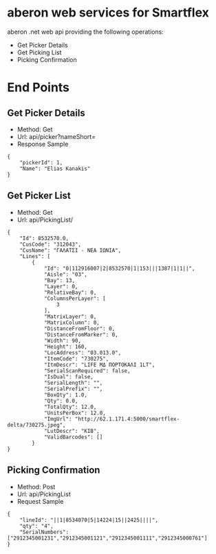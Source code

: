 # aberon web services for Smartflex

aberon .net web api providing the following operations:
- Get Picker Details
- Get Picking List
- Picking Confirmation

# End Points

## Get Picker Details

- Method: Get
- Url: api/picker?nameShort=<Picker Login Name>
- Response Sample
```
{
    "pickerId": 1,
    "Name": "Elias Kanakis"
}
```

## Get Picker List

- Method: Get
- Url: api/PickingList/<Picking List Number>
```
{
    "Id": 8532570.0,
    "CusCode": "312043",
    "CusName": "ΓΑΛΑΤΣΙ - ΝΕΑ ΙΩΝΙΑ",
    "Lines": [
        {
            "Id": "0|112916007|2|8532570|1|153|||1387|1|1||",
            "Aisle": "03",
            "Bay": 13,
            "Layer": 0,
            "RelativeBay": 0,
            "ColumnsPerLayer": [
                3
            ],
            "MatrixLayer": 0,
            "MatrixColumn": 0,
            "DistanceFromFloor": 0,
            "DistanceFromMarker": 0,
            "Width": 90,
            "Height": 160,
            "LocAddress": "03.013.0",
            "ItemCode": "730275",
            "ItmDescr": "LIFE ΜΔ ΠΟΡΤΟΚΑΛΙ 1LT",
            "SerialScanRequired": false,
            "IsDual": false,
            "SerialLength": "",
            "SerialPrefix": "",
            "BoxQty": 1.0,
            "Qty": 0.0,
            "TotalQty": 12.0,
            "UnitsPerBox": 12.0,
            "ImgUrl": "http://62.1.171.4:5000/smartflex-delta/730275.jpeg",
            "LutDescr": "ΚΙΒ",
            "ValidBarcodes": []
        }
}
```

## Picking Confirmation

- Method: Post
- Url: api/PickingList
- Request Sample
```
{
    "lineId": "||1|8534070|5|14224|15||2425||||",
    "qty": "4",
    "SerialNumbers":["2912345001231","2912345001121","2912345001111","2912345000761"]
}
```
